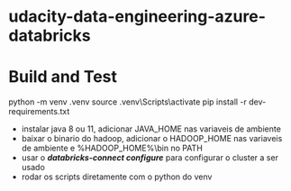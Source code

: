 # udacity-data-engineering-azure-databricks

# Build and Test

python -m venv .venv
source .venv\Scripts\activate
pip install -r dev-requirements.txt

- instalar java 8 ou 11, adicionar JAVA_HOME nas variaveis de ambiente
- baixar o binario do hadoop, adicionar o HADOOP_HOME nas variaveis de ambiente e %HADOOP_HOME%\bin no PATH
- usar o ***databricks-connect configure*** para configurar o cluster a ser usado
- rodar os scripts diretamente com o python do venv